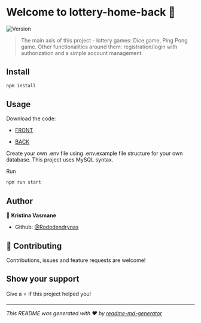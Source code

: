 # Welcome to lottery-home-back 👋

![Version](https://img.shields.io/badge/version-0.1.0---blue.svg?cacheSeconds=2592000)

> The main axis of this project - lottery games: Dice game, Ping Pong game. Other functionalities around them: registration/login with authorization and a simple account management.

## Install

```sh
npm install
```

## Usage

Download the code:

- [FRONT](https://github.com/Rododendrynas/lottery-home-front.git)

- [BACK](https://github.com/Rododendrynas/lottery-home-back.git)

Create your own .env file using .env.example file structure for your own database. This project uses MySQL syntax.

Run

```sh
npm run start
```

## Author

👤 **Kristina Vasmane**

- Github: [@Rododendrynas](https://github.com/Rododendrynas)

## 🤝 Contributing

Contributions, issues and feature requests are welcome!

## Show your support

Give a ⭐️ if this project helped you!

---

_This README was generated with ❤️ by [readme-md-generator](https://github.com/kefranabg/readme-md-generator)_
